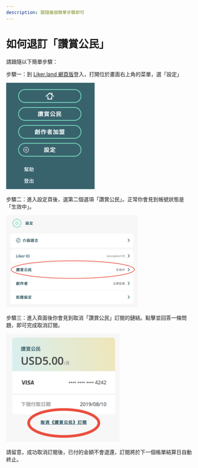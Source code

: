 ```yaml
---
description: 跟隨幾個簡單步驟即可
---
```


# 如何退訂「讚賞公民」

請跟隨以下簡單步驟：  
  
步驟一：到 [Liker.land 網頁版](https://liker.land/)登入，打開位於畫面右上角的菜單，選「設定」

![](../../.gitbook/assets/subscribe-civic-liker-1.png)

步驟二：進入設定頁後，選第二個選項「讚賞公民」。正常你會見到帳號狀態是「生效中」。  


![](../../.gitbook/assets/subscribe-civic-liker-2.png)

步驟三：進入頁面後你會見到取消「讚賞公民」訂閱的鏈結。點擊並回答一條問題，即可完成取消訂閱。

![](../../.gitbook/assets/subscribe-civic-liker-3.png)

請留意，成功取消訂閱後，已付的金額不會退還，訂閱將於下一個帳單結算日自動終止。

